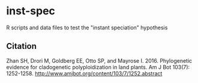 # inst-spec
R scripts and data files to test the "instant speciation" hypothesis

## Citation
Zhan SH, Drori M, Goldberg EE, Otto SP, and Mayrose I. 2016. Phylogenetic evidence for cladogenetic polyploidization in land plants. Am J Bot 103(7): 1252-1258. http://www.amjbot.org/content/103/7/1252.abstract
